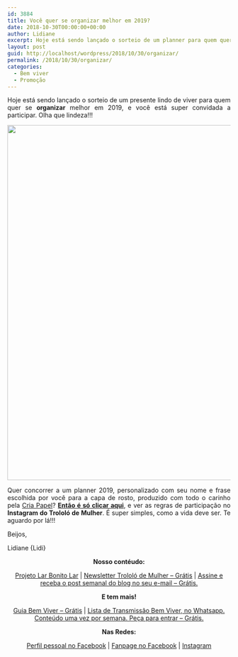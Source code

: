 ```yaml
---
id: 3884
title: Você quer se organizar melhor em 2019?
date: 2018-10-30T00:00:00+00:00
author: Lidiane
excerpt: Hoje está sendo lançado o sorteio de um planner para quem quer se organizar melhor em 2019, e você está super convidada a participar. Olha que lindeza!!!
layout: post
guid: http://localhost/wordpress/2018/10/30/organizar/
permalink: /2018/10/30/organizar/
categories:
  - Bem viver
  - Promoção
---
```

<p align="justify">
  Hoje está sendo lançado o sorteio de um presente lindo de viver para quem quer se <strong>organizar</strong> melhor em 2019, e você está super convidada a participar. Olha que lindeza!!!
</p>

<p align="center">
  <img class="alignnone size-full wp-image-14739" src="http://www.trololodemulher.com.br/blog/wp-content/uploads/2018/10/PLANNER-2019-ORGANIZACAO-PESSOAL-GESTAO-DO-TEMPO-PRODUTIVIDADE-BEM-VIVER800.jpg" alt="" width="800" height="800" />
</p>

<p align="justify">
  Quer concorrer a um planner 2019, personalizado com seu nome e frase escolhida por você para a capa de rosto, produzido com todo o carinho pela <a href="https://www.elo7.com.br/criapapel/loja" target="_blank" rel="noopener">Cria Papel</a>? <a href="https://bit.ly/2AzxPBA" target="_blank" rel="noopener"><strong>Então é só clicar aqui</strong></a>, e ver as regras de participação no <strong>Instagram do Trololó de Mulher</strong>. É super simples, como a vida deve ser. Te aguardo por lá!!!
</p>

<p align="justify">
  Beijos,
</p>

<p align="justify">
  Lidiane {Lidi}
</p>

<p align="center">
  <strong>Nosso contéudo:</strong>
</p>

<p align="center">
  <a href="http://www.trololodemulher.com.br/projeto-lar-bonito-lar/" target="_blank" rel="noopener">Projeto Lar Bonito Lar</a> | <a href="http://www.trololodemulher.com.br/2018/02/28/newsletter/" target="_blank" rel="noopener">Newsletter Trololó de Mulher – Grátis</a> | <a href="https://feedburner.google.com/fb/a/mailverify?uri=blogBichaFemea&loc=en_US" target="_blank" rel="noopener">Assine e receba o post semanal do blog no seu e-mail – Grátis.</a>
</p>

<p align="center">
  <strong>E tem mais!</strong>
</p>

<p align="center">
  <a href="http://www.trololodemulher.com.br/2018/03/09/bem-viver/" target="_blank" rel="noopener">Guia Bem Viver – Grátis</a> | <a href="https://api.whatsapp.com/send?1=pt_BR&phone=5581995307307" target="_blank" rel="noopener">Lista de Transmissão Bem Viver, no Whatsapp. Conteúdo uma vez por semana. Peça para entrar – Grátis.</a>
</p>

<p align="center">
  <strong>Nas Redes:</strong>
</p>

<p align="center">
  <a href="https://www.facebook.com/lidiane.vasconcelos.94" target="_blank" rel="noopener">Perfil pessoal no Facebook</a> | <a href="https://www.facebook.com/TrololoMulher/" target="_blank" rel="noopener">Fanpage no Facebook</a> | <a href="https://www.instagram.com/trololodemulher/" target="_blank" rel="noopener">Instagram</a>
</p>

&nbsp;